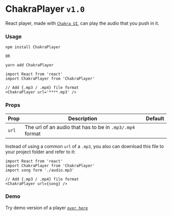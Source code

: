 # ChakraPlayer  `v1.0`
React player, made with [`Chakra UI`](https://chakra-ui.com/), can play the audio that you push in it.

### Usage

```shell
npm install ChakraPlayer 

OR

yarn add ChakraPlayer
```

```shell
import React from 'react'
import ChakraPlayer from 'ChakraPlayer'

// Add {.mp3 / .mp4} file format
<ChakraPlayer url='****.mp3' />
```

### Props

Prop | Description | Default
---- | ----------- | -------
`url` | The url of an audio that has to be in `.mp3/.mp4` format

Instead of using a common `url` of a `.mp3`, you also can download this file to your project folder and refer to it:

```shell 
import React from 'react'
import ChakraPlayer from 'ChakraPlayer'
import song form './audio.mp3'

// Add {.mp3 / .mp4} file format
<ChakraPlayer url={song} />
```

### Demo

Try demo version of a player [`over here`](https://greendevald1523.github.io/player/)
